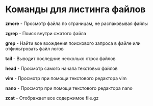 # Команды для листинга файлов

**zmore** - Просмотр файла по страницам, не распаковывая файлы

**zgrep** - Поиск внутри сжатого файла

**grep** - Найти все вхождения поискового запроса в файле или отфильтровать файл логов

**tail** - Выводит последние несколько строк файлов

**head** - Просмотр самого начала текстовых файлов

**vim** - Просмотр при помощи текстового редактора vim

**nano** - Просмотр при помощи текстового редактора nano

**zcat** - Отображает все содержимое file.gz
